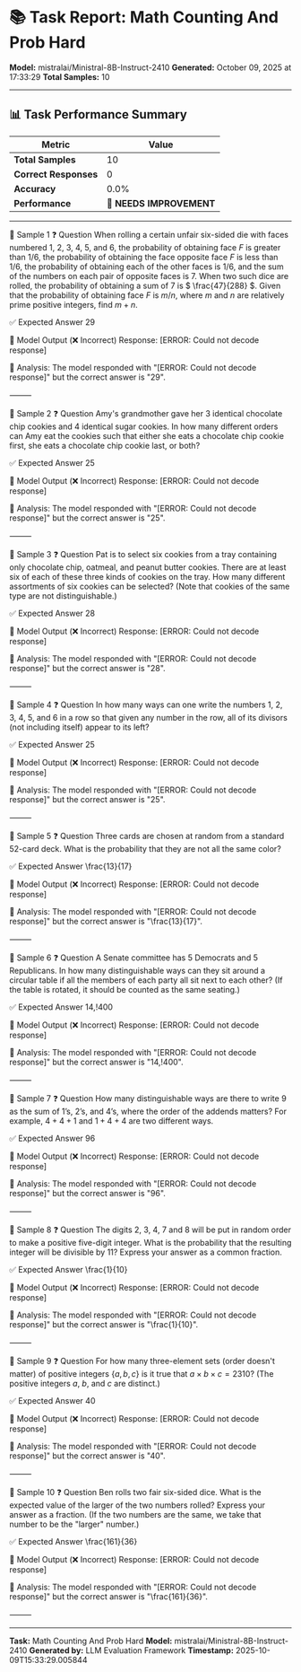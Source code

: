 # 📚 Task Report: Math Counting And Prob Hard

**Model:** mistralai/Ministral-8B-Instruct-2410
**Generated:** October 09, 2025 at 17:33:29
**Total Samples:** 10

---

## 📊 Task Performance Summary

| Metric | Value |
| ------ | ----- |
| **Total Samples** | 10 |
| **Correct Responses** | 0 |
| **Accuracy** | 0.0% |
| **Performance** | 🔴 **NEEDS IMPROVEMENT** |

---

📝 Sample 1
❓ Question
When rolling a certain unfair six-sided die with faces numbered 1, 2, 3, 4, 5, and 6, the probability of obtaining face $F$ is greater than $1/6$, the probability of obtaining the face opposite face $F$ is less than $1/6$, the probability of obtaining each of the other faces is $1/6$, and the sum of the numbers on each pair of opposite faces is 7. When two such dice are rolled, the probability of obtaining a sum of 7 is $ \frac{47}{288} $. Given that the probability of obtaining face $F$ is $m/n$, where $m$ and $n$ are relatively prime positive integers, find $m+n$.

✅ Expected Answer
29

🤖 Model Output (❌ Incorrect)
Response: [ERROR: Could not decode response]

💬 Analysis:
The model responded with "[ERROR: Could not decode response]" but the correct answer is "29".

⸻

📝 Sample 2
❓ Question
Amy's grandmother gave her 3 identical chocolate chip cookies and 4 identical sugar cookies.  In how many different orders can Amy eat the cookies such that either she eats a chocolate chip cookie first, she eats a chocolate chip cookie last, or both?

✅ Expected Answer
25

🤖 Model Output (❌ Incorrect)
Response: [ERROR: Could not decode response]

💬 Analysis:
The model responded with "[ERROR: Could not decode response]" but the correct answer is "25".

⸻

📝 Sample 3
❓ Question
Pat is to select six cookies from a tray containing only chocolate chip, oatmeal, and peanut butter cookies. There are at least six of each of these three kinds of cookies on the tray. How many different assortments of six cookies can be selected? (Note that cookies of the same type are not distinguishable.)

✅ Expected Answer
28

🤖 Model Output (❌ Incorrect)
Response: [ERROR: Could not decode response]

💬 Analysis:
The model responded with "[ERROR: Could not decode response]" but the correct answer is "28".

⸻

📝 Sample 4
❓ Question
In how many ways can one write the numbers 1, 2, 3, 4, 5, and 6 in a row so that given any number in the row, all of its divisors (not including itself) appear to its left?

✅ Expected Answer
25

🤖 Model Output (❌ Incorrect)
Response: [ERROR: Could not decode response]

💬 Analysis:
The model responded with "[ERROR: Could not decode response]" but the correct answer is "25".

⸻

📝 Sample 5
❓ Question
Three cards are chosen at random from a standard 52-card deck.  What is the probability that they are not all the same color?

✅ Expected Answer
\frac{13}{17}

🤖 Model Output (❌ Incorrect)
Response: [ERROR: Could not decode response]

💬 Analysis:
The model responded with "[ERROR: Could not decode response]" but the correct answer is "\frac{13}{17}".

⸻

📝 Sample 6
❓ Question
A Senate committee has 5 Democrats and 5 Republicans.  In how many distinguishable ways can they sit around a circular table if all the members of each party all sit next to each other?  (If the table is rotated, it should be counted as the same seating.)

✅ Expected Answer
14,\!400

🤖 Model Output (❌ Incorrect)
Response: [ERROR: Could not decode response]

💬 Analysis:
The model responded with "[ERROR: Could not decode response]" but the correct answer is "14,\!400".

⸻

📝 Sample 7
❓ Question
How many distinguishable ways are there to write $9$ as the sum of $1\text{'s},$ $2\text{'s},$ and $4\text{'s},$ where the order of the addends matters? For example, $4 + 4 + 1$ and $1 + 4 + 4$ are two different ways.

✅ Expected Answer
96

🤖 Model Output (❌ Incorrect)
Response: [ERROR: Could not decode response]

💬 Analysis:
The model responded with "[ERROR: Could not decode response]" but the correct answer is "96".

⸻

📝 Sample 8
❓ Question
The digits 2, 3, 4, 7 and 8 will be put in random order to make a positive five-digit integer. What is the probability that the resulting integer will be divisible by 11? Express your answer as a common fraction.

✅ Expected Answer
\frac{1}{10}

🤖 Model Output (❌ Incorrect)
Response: [ERROR: Could not decode response]

💬 Analysis:
The model responded with "[ERROR: Could not decode response]" but the correct answer is "\frac{1}{10}".

⸻

📝 Sample 9
❓ Question
For how many three-element sets (order doesn't matter) of positive integers $\{a,b,c\}$ is it true that $a\times b\times c=2310$?  (The positive integers $a,$ $b,$ and $c$ are distinct.)

✅ Expected Answer
40

🤖 Model Output (❌ Incorrect)
Response: [ERROR: Could not decode response]

💬 Analysis:
The model responded with "[ERROR: Could not decode response]" but the correct answer is "40".

⸻

📝 Sample 10
❓ Question
Ben rolls two fair six-sided dice. What is the expected value of the larger of the two numbers rolled? Express your answer as a fraction.  (If the two numbers are the same, we take that number to be the "larger" number.)

✅ Expected Answer
\frac{161}{36}

🤖 Model Output (❌ Incorrect)
Response: [ERROR: Could not decode response]

💬 Analysis:
The model responded with "[ERROR: Could not decode response]" but the correct answer is "\frac{161}{36}".

⸻

---

**Task:** Math Counting And Prob Hard
**Model:** mistralai/Ministral-8B-Instruct-2410
**Generated by:** LLM Evaluation Framework
**Timestamp:** 2025-10-09T15:33:29.005844